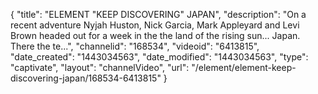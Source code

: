 {
    "title": "ELEMENT \"KEEP DISCOVERING\" JAPAN",
    "description": "On a recent adventure Nyjah Huston, Nick Garcia, Mark Appleyard and Levi Brown headed out for a week in the the land of the rising sun... Japan. There the te...",
    "channelid": "168534",
    "videoid": "6413815",
    "date_created": "1443034563",
    "date_modified": "1443034563",
    "type": "captivate",
    "layout": "channelVideo",
    "url": "\/element\/element-keep-discovering-japan\/168534-6413815"
}